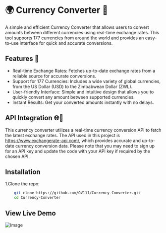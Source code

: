 # 🌍 Currency Converter 💱
A simple and efficient Currency Converter that allows users to convert amounts between different currencies using real-time exchange rates. This tool supports 177 currencies from around the world and provides an easy-to-use interface for quick and accurate conversions.
## Features 🚀
- Real-time Exchange Rates: Fetches up-to-date exchange rates from a reliable source for accurate conversions.
- Support for 177 Currencies: Includes a wide variety of global currencies, from the US Dollar (USD) to the Zimbabwean Dollar (ZWL).
- User-friendly Interface: Simple and intuitive design that allows you to quickly convert any amount between supported currencies.
- Instant Results: Get your converted amounts instantly with no delays.
## API Integration 🌐📡
This currency converter utilizes a real-time currency conversion API to fetch the latest exchange rates. The API used in this project is https://www.exchangerate-api.com/, which provides accurate and up-to-date currency conversion data. Please note that you may need to sign up for an API key and update the code with your API key if required by the chosen API.
## Installation
1.Clone the repo:
```sh
    git clone https://github.com/OV111/Currency-Converter.git
    cd Currency-Converter
```
## View Live Demo
![Image](https://github.com/user-attachments/assets/40d3e28e-62c4-42d3-bc15-6c7a18720cdb)
